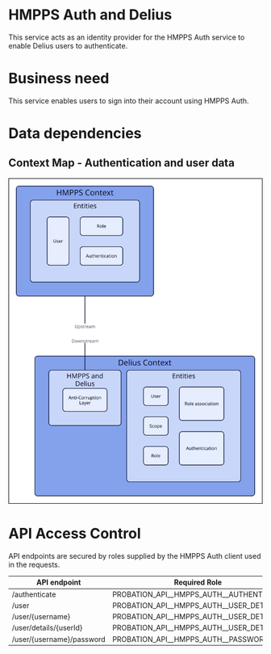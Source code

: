 # HMPPS Auth and Delius

This service acts as an identity provider for the HMPPS Auth service to enable Delius users to authenticate.


# Business need

This service enables users to sign into their account using HMPPS Auth.


# Data dependencies

## Context Map - Authentication and user data

![](./tech-docs/source/img/auth-context-map.svg)

# API Access Control

API endpoints are secured by roles supplied by the HMPPS Auth client used in the requests.

| API endpoint              | Required Role                             |
| ------------------------- | ----------------------------------------- |
| /authenticate             | PROBATION_API_\_HMPPS_AUTH_\_AUTHENTICATE |
| /user                     | PROBATION_API_\_HMPPS_AUTH_\_USER_DETAILS |
| /user/{username}          | PROBATION_API_\_HMPPS_AUTH_\_USER_DETAILS |
| /user/details/{userId}    | PROBATION_API_\_HMPPS_AUTH_\_USER_DETAILS |
| /user/{username}/password | PROBATION_API_\_HMPPS_AUTH_\_PASSWORD_RW  |